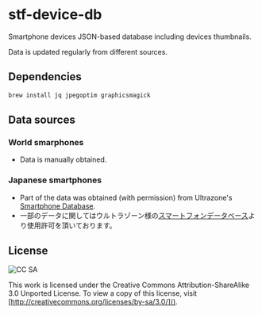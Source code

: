 # stf-device-db

Smartphone devices JSON-based database including devices thumbnails.

Data is updated regularly from different sources.

## Dependencies

```bash
brew install jq jpegoptim graphicsmagick
```

## Data sources

### World smarphones

* Data is manually obtained.

### Japanese smartphones

* Part of the data was obtained (with permission) from Ultrazone's [Smartphone Database](http://smartphone.ultra-zone.net/).
* 一部のデータに関してはウルトラゾーン様の[スマートフォンデータベース](http://smartphone.ultra-zone.net/)より使用許可を頂いております。

## License

![CC SA](http://i.creativecommons.org/l/by-sa/3.0/88x31.png)

This work is licensed under the Creative Commons Attribution-ShareAlike 3.0 Unported License. To view a copy of this license, visit [http://creativecommons.org/licenses/by-sa/3.0/]().
